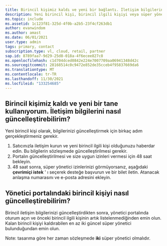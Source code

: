 ```yaml
---
title: Birincil kişimiz kaldı ve yeni bir bağlantı. İletişim bilgilerini nasıl güncelleştirebilirim?
description: Yeni birincil kişi, birincil ilgili kişiyi veya süper yönetici rolünü güncelleştirmek istiyor.
ms.topic: include
ms.assetid: 1c123f81-325d-4f0b-a2b5-23f4cf263db1
author: evanwindom
ms.author: amast
ms.date: 06/01/2021
user.type: admin
tags: primary, contact
subscription.type: vl, cloud, retail, partner
sap.id: 8789faa7-9d29-25d8-018a-4f6ecee827c8
ms.openlocfilehash: c1d704dced0842e224e7007709aa06941348d42c
ms.sourcegitcommit: 28168514c0c9472e852de35cceb4f95837669da6
ms.translationtype: MT
ms.contentlocale: tr-TR
ms.lasthandoff: 11/30/2021
ms.locfileid: "133254685"
---
```

## <a name="our-primary-contact-left-and-im-the-new-one-how-can-i-update-the-contact-info"></a>Birincil kişimiz kaldı ve yeni bir tane kullanıyorum. İletişim bilgilerini nasıl güncelleştirebilirim?

Yeni birincil kişi olarak, bilgilerinizi güncelleştirmek için birkaç adım gerçekleştirmeniz gerekir.

1. Satıcınızla iletişim kurun ve yeni birincil ilgili kişi olduğunuzu haberdar edin. Bu bilgilerin sözleşmede güncelleştirilmesi gerekir.
2. Portalın güncelleştirilmesi ve size uygun izinleri vermesi için 48 saat bekleyin.
3. 48 saat sonra, süper yönetici izinlerinizi görmüyorsanız, aşağıdaki **çevrimiçi istek** ' ı seçerek desteğe başvurun ve bir bilet iletin. Atanacak anlaşma numarasını ve e-posta adresini ekleyin.
    
## <a name="how-can-i-update-the-primary-contact-on-the-admin-portal"></a>Yönetici portalındaki birincil kişiyi nasıl güncelleştirebilirim?
Birincil iletişim bilgilerinizi güncelleştirdikten sonra, yönetici portalında oturum açın ve önceki birincil ilgili kişinin artık listelenmediğinden emin olun. Kalan birincil kişiyi kaldırabilen en az iki güncel süper yönetici bulunduğundan emin olun.

Note: tasarıma göre her zaman sözleşmede **iki** süper yönetici olmalıdır.